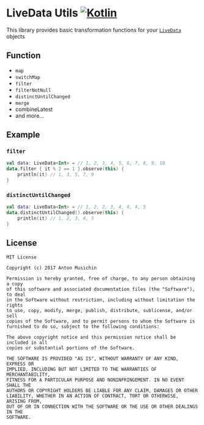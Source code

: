 # LiveData Utils [![Kotlin](https://img.shields.io/badge/Kotlin-1.1.51-blue.svg)](http://kotlinlang.org)
This library provides basic transformation functions for your [`LiveData`](https://developer.android.com/topic/libraries/architecture/livedata.html) objects

## Function
* `map`
* `switchMap`
* `filter`
* `filterNotNull`
* `distinctUntilChanged`
* `merge`
* combineLatest
* and more...

## Example

### `filter`
```kotlin
val data: LiveData<Int> = // 1, 2, 3, 4, 5, 6, 7, 8, 9, 10
data.filter { it % 2 == 1 }.observe(this) {
    println(it) // 1, 3, 5, 7, 9
}
```

### `distinctUntilChanged`
```kotlin
val data: LiveData<Int> = // 1, 2, 2, 3, 4, 4, 4, 5
data.distinctUntilChanged().observe(this) {
    println(it) // 1, 2, 3, 4, 5
}
```

## License

    MIT License

    Copyright (c) 2017 Anton Musichin

    Permission is hereby granted, free of charge, to any person obtaining a copy
    of this software and associated documentation files (the "Software"), to deal
    in the Software without restriction, including without limitation the rights
    to use, copy, modify, merge, publish, distribute, sublicense, and/or sell
    copies of the Software, and to permit persons to whom the Software is
    furnished to do so, subject to the following conditions:

    The above copyright notice and this permission notice shall be included in all
    copies or substantial portions of the Software.

    THE SOFTWARE IS PROVIDED "AS IS", WITHOUT WARRANTY OF ANY KIND, EXPRESS OR
    IMPLIED, INCLUDING BUT NOT LIMITED TO THE WARRANTIES OF MERCHANTABILITY,
    FITNESS FOR A PARTICULAR PURPOSE AND NONINFRINGEMENT. IN NO EVENT SHALL THE
    AUTHORS OR COPYRIGHT HOLDERS BE LIABLE FOR ANY CLAIM, DAMAGES OR OTHER
    LIABILITY, WHETHER IN AN ACTION OF CONTRACT, TORT OR OTHERWISE, ARISING FROM,
    OUT OF OR IN CONNECTION WITH THE SOFTWARE OR THE USE OR OTHER DEALINGS IN THE
    SOFTWARE.
